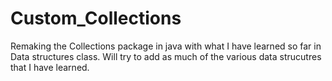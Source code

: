 # Custom_Collections
Remaking the Collections package in java with what I have learned so far in Data structures class. Will try to add as much of the various data strucutres that I have learned.
